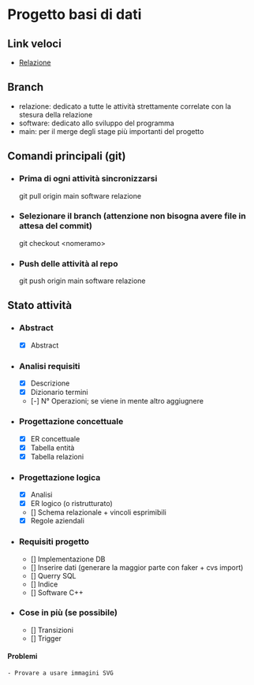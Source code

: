 # Progetto basi di dati

## Link veloci
- [Relazione](relazione/relazione.pdf)

## Branch
- relazione: dedicato a tutte le attività strettamente correlate con la stesura della relazione
- software: dedicato allo sviluppo del programma
- main: per il merge degli stage più importanti del progetto

## Comandi principali (git)
- ### Prima di ogni attività sincronizzarsi
    git pull origin main software relazione
- ### Selezionare il branch (attenzione non bisogna avere file in attesa del commit)
    git checkout \<nomeramo\>
- ### Push delle attività al repo
    git push origin main software relazione

## Stato attività
- ### Abstract
    - [x] Abstract
- ### Analisi requisiti
    - [x] Descrizione
    - [x] Dizionario termini
    - [-] N° Operazioni; se viene in mente altro aggiugnere
- ### Progettazione concettuale
    - [x] ER concettuale
    - [x] Tabella entità
    - [x] Tabella relazioni
- ### Progettazione logica
    - [x] Analisi
    - [x] ER logico (o ristrutturato)
    - [] Schema relazionale + vincoli esprimibili
    - [x] Regole aziendali
- ### Requisiti progetto
    - [] Implementazione DB
    - [] Inserire dati (generare la maggior parte con faker + cvs import)
    - [] Querry SQL
    - [] Indice
    - [] Software C++
- ### Cose in più (se possibile)
    - [] Transizioni 
    - [] Trigger

#### Problemi
    - Provare a usare immagini SVG